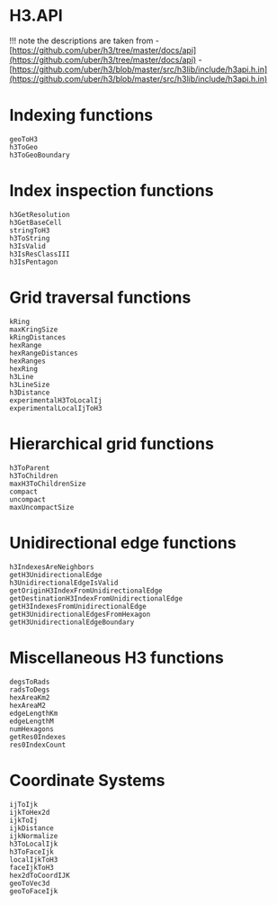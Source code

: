 # H3.API

!!! note
    the descriptions are taken from
    - [https://github.com/uber/h3/tree/master/docs/api](https://github.com/uber/h3/tree/master/docs/api)
    - [https://github.com/uber/h3/blob/master/src/h3lib/include/h3api.h.in](https://github.com/uber/h3/blob/master/src/h3lib/include/h3api.h.in)

# Indexing functions
```@docs
geoToH3
h3ToGeo
h3ToGeoBoundary
```

# Index inspection functions
```@docs
h3GetResolution
h3GetBaseCell
stringToH3
h3ToString
h3IsValid
h3IsResClassIII
h3IsPentagon
```

# Grid traversal functions
```@docs
kRing
maxKringSize
kRingDistances
hexRange
hexRangeDistances
hexRanges
hexRing
h3Line
h3LineSize
h3Distance
experimentalH3ToLocalIj
experimentalLocalIjToH3
```

# Hierarchical grid functions
```@docs
h3ToParent
h3ToChildren
maxH3ToChildrenSize
compact
uncompact
maxUncompactSize
```

# Unidirectional edge functions
```@docs
h3IndexesAreNeighbors
getH3UnidirectionalEdge
h3UnidirectionalEdgeIsValid
getOriginH3IndexFromUnidirectionalEdge
getDestinationH3IndexFromUnidirectionalEdge
getH3IndexesFromUnidirectionalEdge
getH3UnidirectionalEdgesFromHexagon
getH3UnidirectionalEdgeBoundary
```

# Miscellaneous H3 functions
```@docs
degsToRads
radsToDegs
hexAreaKm2
hexAreaM2
edgeLengthKm
edgeLengthM
numHexagons
getRes0Indexes
res0IndexCount
```

# Coordinate Systems
```@docs
ijToIjk
ijkToHex2d
ijkToIj
ijkDistance
ijkNormalize
h3ToLocalIjk
h3ToFaceIjk
localIjkToH3
faceIjkToH3
hex2dToCoordIJK
geoToVec3d
geoToFaceIjk
```

